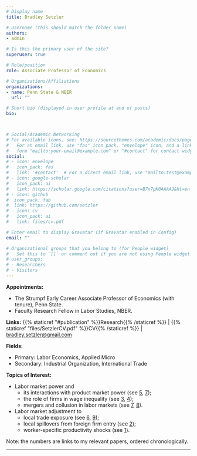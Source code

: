 ```yaml
---
# Display name
title: Bradley Setzler

# Username (this should match the folder name)
authors:
- admin

# Is this the primary user of the site?
superuser: true

# Role/position
role: Associate Professor of Economics

# Organizations/Affiliations
organizations:
- name: Penn State & NBER
  url: ""

# Short bio (displayed in user profile at end of posts)
bio: 



# Social/Academic Networking
# For available icons, see: https://sourcethemes.com/academic/docs/page-builder/#icons
#   For an email link, use "fas" icon pack, "envelope" icon, and a link in the
#   form "mailto:your-email@example.com" or "#contact" for contact widget.
social:
# - icon: envelope
#   icon_pack: fas
#   link: '#contact'  # For a direct email link, use "mailto:test@example.org".
# - icon: google-scholar
#   icon_pack: ai
#   link: https://scholar.google.com/citations?user=B7x7pK0AAAAJ&hl=en
# - icon: github
#  icon_pack: fab
#  link: https://github.com/setzler
# - icon: cv
#   icon_pack: ai
#   link: files/cv.pdf

# Enter email to display Gravatar (if Gravatar enabled in Config)
email: ""

# Organizational groups that you belong to (for People widget)
#   Set this to `[]` or comment out if you are not using People widget.
# user_groups:
# - Researchers
# - Visitors
---
```


**Appointments:**
- The Strumpf Early Career Associate Professor of Economics (with tenure), Penn State.
- Faculty Research Fellow in Labor Studies, NBER.

**Links:** {{% staticref "#publication" %}}Research{{% /staticref %}} | {{% staticref "files/SetzlerCV.pdf" %}}CV{{% /staticref %}} | bradley.setzler@gmail.com


**Fields:** 
- Primary: Labor Economics, Applied Micro
- Secondary: Industrial Organization, International Trade 

 
**Topics of Interest:**
- Labor market power and
	- its interactions with product market power (see [5](https://www.bradleysetzler.com/files/Kroft-Luo-Mogstad-Setzler.pdf), [7](https://www.bradleysetzler.com/publication/hospital-consolidation/));
    - the role of firms in wage inequality (see [3](https://www.bradleysetzler.com/files/Lamadon-Mogstad-Setzler.pdf), [4](https://www.bradleysetzler.com/files/BHLMM-Setzler.pdf));
    - mergers and collusion in labor markets (see [7](https://www.bradleysetzler.com/publication/hospital-consolidation/), [8](https://www.bradleysetzler.com/publication/labor-collusion/)).
- Labor market adjustment to
    - local trade exposure (see [6](https://www.bradleysetzler.com/files/Autor-Dorn-Hanson-Jones-Setzler.pdf), [9](https://www.bradleysetzler.com/publication/china-shock-children/));
    - local spillovers from foreign firm entry (see [2](https://www.bradleysetzler.com/files/Setzler-Tintelnot.pdf));
    - worker-specific productivity shocks (see [1](https://www.bradleysetzler.com/files/Autor-Kostol-Mogstad-Setzler.pdf)).

Note: the numbers are links to my relevant papers, ordered chronologically.

-------
